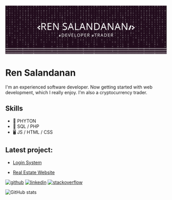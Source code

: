 ![I am a developer and also a trader.](https://github.com/ren-a-ps/webdev_personal/blob/main/github%20banner.png)

# Ren Salandanan
I'm an experienced software developer. Now getting started with web development, which I really enjoy. I'm also a cryptocurrency trader. 

## Skills
* :snake: PHYTON 
* :elephant: SQL / PHP  
* :desktop_computer: JS / HTML / CSS

## Latest project:

* [Login System](https://renaps-ls.000webhostapp.com/index.php)

* [Real Estate Website](https://ren-a-ps.github.io/webdev_personal/RealEstate/index.html)

[<img src='https://cdn.jsdelivr.net/npm/simple-icons@3.0.1/icons/github.svg' alt='github' height='40'>](https://github.com/ren-a-ps)  [<img src='https://cdn.jsdelivr.net/npm/simple-icons@3.0.1/icons/linkedin.svg' alt='linkedin' height='40'>](https://www.linkedin.com/in/ren-adrian-salandanan-942a7326a/) [<img src='https://cdn.jsdelivr.net/npm/simple-icons@3.0.1/icons/stackoverflow.svg' alt='stackoverflow' height='40'>](https://stackoverflow.com/users/19373558)  

![GitHub stats](https://github-readme-stats.vercel.app/api?username=ren-a-ps&show_icons=true)  

